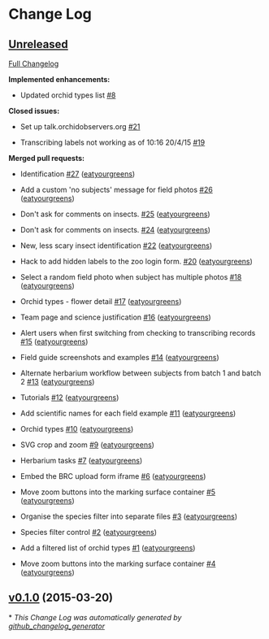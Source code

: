 # Change Log

## [Unreleased](https://github.com/zooniverse/Orchids/tree/HEAD)

[Full Changelog](https://github.com/zooniverse/Orchids/compare/v0.1.0...HEAD)

**Implemented enhancements:**

- Updated orchid types list [\#8](https://github.com/zooniverse/Orchids/issues/8)

**Closed issues:**

- Set up talk.orchidobservers.org [\#21](https://github.com/zooniverse/Orchids/issues/21)

- Transcribing labels not working as of 10:16 20/4/15 [\#19](https://github.com/zooniverse/Orchids/issues/19)

**Merged pull requests:**

- Identification [\#27](https://github.com/zooniverse/Orchids/pull/27) ([eatyourgreens](https://github.com/eatyourgreens))

- Add a custom 'no subjects' message for field photos [\#26](https://github.com/zooniverse/Orchids/pull/26) ([eatyourgreens](https://github.com/eatyourgreens))

- Don't ask for comments on insects. [\#25](https://github.com/zooniverse/Orchids/pull/25) ([eatyourgreens](https://github.com/eatyourgreens))

- Don't ask for comments on insects. [\#24](https://github.com/zooniverse/Orchids/pull/24) ([eatyourgreens](https://github.com/eatyourgreens))

- New, less scary insect identification [\#22](https://github.com/zooniverse/Orchids/pull/22) ([eatyourgreens](https://github.com/eatyourgreens))

- Hack to add hidden labels to the zoo login form. [\#20](https://github.com/zooniverse/Orchids/pull/20) ([eatyourgreens](https://github.com/eatyourgreens))

- Select a random field photo when subject has multiple photos [\#18](https://github.com/zooniverse/Orchids/pull/18) ([eatyourgreens](https://github.com/eatyourgreens))

- Orchid types - flower detail [\#17](https://github.com/zooniverse/Orchids/pull/17) ([eatyourgreens](https://github.com/eatyourgreens))

- Team page and science justification [\#16](https://github.com/zooniverse/Orchids/pull/16) ([eatyourgreens](https://github.com/eatyourgreens))

- Alert users when first switching from checking to transcribing records [\#15](https://github.com/zooniverse/Orchids/pull/15) ([eatyourgreens](https://github.com/eatyourgreens))

- Field guide screenshots and examples [\#14](https://github.com/zooniverse/Orchids/pull/14) ([eatyourgreens](https://github.com/eatyourgreens))

- Alternate herbarium workflow between subjects from batch 1 and batch 2 [\#13](https://github.com/zooniverse/Orchids/pull/13) ([eatyourgreens](https://github.com/eatyourgreens))

- Tutorials [\#12](https://github.com/zooniverse/Orchids/pull/12) ([eatyourgreens](https://github.com/eatyourgreens))

- Add scientific names for each field example [\#11](https://github.com/zooniverse/Orchids/pull/11) ([eatyourgreens](https://github.com/eatyourgreens))

- Orchid types [\#10](https://github.com/zooniverse/Orchids/pull/10) ([eatyourgreens](https://github.com/eatyourgreens))

- SVG crop and zoom [\#9](https://github.com/zooniverse/Orchids/pull/9) ([eatyourgreens](https://github.com/eatyourgreens))

- Herbarium tasks [\#7](https://github.com/zooniverse/Orchids/pull/7) ([eatyourgreens](https://github.com/eatyourgreens))

- Embed the BRC upload form iframe [\#6](https://github.com/zooniverse/Orchids/pull/6) ([eatyourgreens](https://github.com/eatyourgreens))

- Move zoom buttons into the marking surface container [\#5](https://github.com/zooniverse/Orchids/pull/5) ([eatyourgreens](https://github.com/eatyourgreens))

- Organise the species filter into separate files [\#3](https://github.com/zooniverse/Orchids/pull/3) ([eatyourgreens](https://github.com/eatyourgreens))

- Species filter control [\#2](https://github.com/zooniverse/Orchids/pull/2) ([eatyourgreens](https://github.com/eatyourgreens))

- Add a filtered list of orchid types [\#1](https://github.com/zooniverse/Orchids/pull/1) ([eatyourgreens](https://github.com/eatyourgreens))

- Move zoom buttons into the marking surface container [\#4](https://github.com/zooniverse/Orchids/pull/4) ([eatyourgreens](https://github.com/eatyourgreens))

## [v0.1.0](https://github.com/zooniverse/Orchids/tree/v0.1.0) (2015-03-20)



\* *This Change Log was automatically generated by [github_changelog_generator](https://github.com/skywinder/Github-Changelog-Generator)*